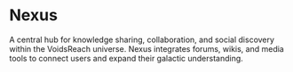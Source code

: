 # Nexus
A central hub for knowledge sharing, collaboration, and social discovery within the VoidsReach universe. Nexus integrates forums, wikis, and media tools to connect users and expand their galactic understanding.
